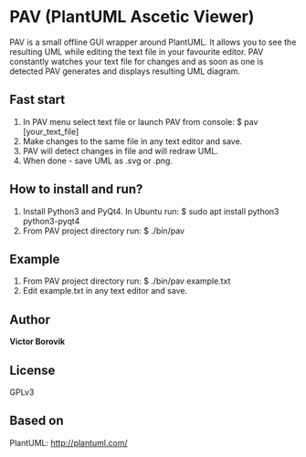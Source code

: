 # PAV (PlantUML Ascetic Viewer)

PAV is a small offline GUI wrapper around PlantUML.
It allows you to see the resulting UML while editing the text file in your favourite editor.
PAV constantly watches your text file for changes and as soon as one is detected PAV generates and displays resulting UML diagram.

## Fast start

1.  In PAV menu select text file or launch PAV from console:
    $ pav [your_text_file]
2.  Make changes to the same file in any text editor and save.
3.  PAV will detect changes in file and will redraw UML.
4.  When done - save UML as .svg or .png.

## How to install and run?

1.  Install Python3 and PyQt4. In Ubuntu run:
    $ sudo apt install python3 python3-pyqt4
2.  From PAV project directory run:
    $ ./bin/pav

## Example

1.  From PAV project directory run:
    $ ./bin/pav example.txt
2.  Edit example.txt in any text editor and save.

## Author

**Victor Borovik**

## License

GPLv3

## Based on

PlantUML:
http://plantuml.com/
